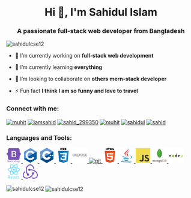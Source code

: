 <h1 align="center">Hi 👋, I'm Sahidul Islam</h1>
<h3 align="center">A passionate full-stack web developer from Bangladesh</h3>

<p align="left"> <img src="https://komarev.com/ghpvc/?username=sahidulcse12&label=Profile%20views&color=0e75b6&style=flat" alt="sahidulcse12" /> </p>

- 🔭 I’m currently working on **full-stack web development**

- 🌱 I’m currently learning **everything**

- 👯 I’m looking to collaborate on **others mern-stack developer**

- ⚡ Fun fact **I think I am so funny and love to travel**

<h3 align="left">Connect with me:</h3>
<p align="left">
<a href="https://www.codechef.com/users/muhit" target="blank"><img align="center" src="https://cdn.jsdelivr.net/npm/simple-icons@3.1.0/icons/codechef.svg" alt="muhit" height="30" width="40" /></a>
<a href="https://codeforces.com/profile/iamsahid" target="blank"><img align="center" src="https://cdn.jsdelivr.net/npm/simple-icons@3.0.1/icons/codeforces.svg" alt="iamsahid" height="30" width="40" color="blue"/></a>
<a href="https://www.hackerrank.com/sahid_299350" target="blank"><img align="center" src="https://cdn.jsdelivr.net/npm/simple-icons@3.0.1/icons/codeforces.svg" alt="sahid_299350" height="30" width="40" color="blue"/></a>
<a href="https://www.facebook.com/sahidul.muhit/" target="blank"><img align="center" src="https://cdn.jsdelivr.net/npm/simple-icons@3.0.1/icons/facebook.svg" alt="muhit" height="30" width="40" /></a>
<a href="https://www.linkedin.com/in/md-sahidul-islam-739701203/" target="blank"><img align="center" src="https://cdn.jsdelivr.net/npm/simple-icons@3.0.1/icons/linkedin.svg" alt="sahidul" height="30" width="40" /></a>
 <a href="https://www.instagram.com/sahid.muhit/" target="blank"><img align="center" src="https://cdn.jsdelivr.net/npm/simple-icons@3.0.1/icons/instagram.svg" alt="sahid" height="30" width="40" /></a>
</p>

<h3 align="left">Languages and Tools:</h3>
<p align="left"> <a href="https://getbootstrap.com" target="_blank"> <img src="https://raw.githubusercontent.com/devicons/devicon/master/icons/bootstrap/bootstrap-plain-wordmark.svg" alt="bootstrap" width="40" height="40"/> </a> <a href="https://www.cprogramming.com/" target="_blank"> <img src="https://raw.githubusercontent.com/devicons/devicon/master/icons/c/c-original.svg" alt="c" width="40" height="40"/> </a> <a href="https://www.w3schools.com/cpp/" target="_blank"> <img src="https://raw.githubusercontent.com/devicons/devicon/master/icons/cplusplus/cplusplus-original.svg" alt="cplusplus" width="40" height="40"/> </a> <a href="https://www.w3schools.com/css/" target="_blank"> <img src="https://raw.githubusercontent.com/devicons/devicon/master/icons/css3/css3-original-wordmark.svg" alt="css3" width="40" height="40"/> </a> <a href="https://expressjs.com" target="_blank"> <img src="https://raw.githubusercontent.com/devicons/devicon/master/icons/express/express-original-wordmark.svg" alt="express" width="40" height="40"/> </a> <a href="https://git-scm.com/" target="_blank"> <img src="https://www.vectorlogo.zone/logos/git-scm/git-scm-icon.svg" alt="git" width="40" height="40"/> </a> <a href="https://www.w3.org/html/" target="_blank"> <img src="https://raw.githubusercontent.com/devicons/devicon/master/icons/html5/html5-original-wordmark.svg" alt="html5" width="40" height="40"/> </a> <a href="https://www.java.com" target="_blank"> <img src="https://raw.githubusercontent.com/devicons/devicon/master/icons/java/java-original.svg" alt="java" width="40" height="40"/> </a> <a href="https://developer.mozilla.org/en-US/docs/Web/JavaScript" target="_blank"> <img src="https://raw.githubusercontent.com/devicons/devicon/master/icons/javascript/javascript-original.svg" alt="javascript" width="40" height="40"/> </a> <a href="https://www.mongodb.com/" target="_blank"> <img src="https://raw.githubusercontent.com/devicons/devicon/master/icons/mongodb/mongodb-original-wordmark.svg" alt="mongodb" width="40" height="40"/> </a>  <a href="https://nodejs.org" target="_blank"> <img src="https://raw.githubusercontent.com/devicons/devicon/master/icons/nodejs/nodejs-original-wordmark.svg" alt="nodejs" width="40" height="40"/> </a><a href="https://reactjs.org/" target="_blank"> <img src="https://raw.githubusercontent.com/devicons/devicon/master/icons/react/react-original-wordmark.svg" alt="react" width="40" height="40"/> </a> <a href="https://redux.js.org/" target="_blank"> <img src="https://raw.githubusercontent.com/devicons/devicon/master/icons/redux/redux-original.svg" alt="react" width="40" height="40"/> </a></p>

<p><img align="left" src="https://github-readme-stats.vercel.app/api/top-langs?username=sahidulcse12&show_icons=true&locale=en&layout=compact" alt="sahidulcse12" /></p>

<p>&nbsp;<img align="center" src="https://github-readme-stats.vercel.app/api?username=sahidulcse12&show_icons=true&locale=en" alt="sahidulcse12" /></p>
